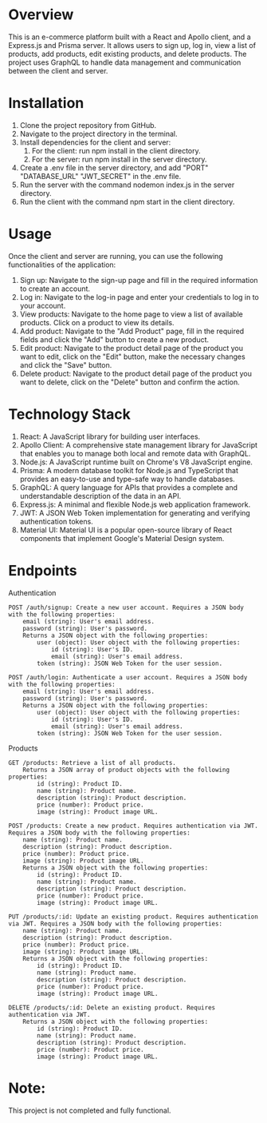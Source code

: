 # Overview
This is an e-commerce platform built with a React and Apollo client, and a Express.js and Prisma server. It allows users to sign up, log in, view a list of products, add products, edit existing products, and delete products. The project uses GraphQL to handle data management and communication between the client and server.
# Installation
  1.	Clone the project repository from GitHub.
  2.	Navigate to the project directory in the terminal.
  3.	Install dependencies for the client and server:
        1. For the client: run npm install in the client directory.
        2. For the server: run npm install in the server directory.
  4.	Create a .env file in the server directory, and add "PORT" "DATABASE_URL" "JWT_SECRET" in the .env file.
  5.	Run the server with the command nodemon index.js in the server directory.
  6.	Run the client with the command npm start in the client directory.
# Usage
Once the client and server are running, you can use the following functionalities of the application:
  1.	Sign up: Navigate to the sign-up page and fill in the required information to create an account.
  2.	Log in: Navigate to the log-in page and enter your credentials to log in to your account.
  3.	View products: Navigate to the home page to view a list of available products. Click on a product to view its details.
  4.	Add product: Navigate to the "Add Product" page, fill in the required fields and click the "Add" button to create a new product.
  5.	Edit product: Navigate to the product detail page of the product you want to edit, click on the "Edit" button, make the necessary changes and click the "Save"         button.
  6.	Delete product: Navigate to the product detail page of the product you want to delete, click on the "Delete" button and confirm the action.
# Technology Stack
  1.	React: A JavaScript library for building user interfaces.
  2.	Apollo Client: A comprehensive state management library for JavaScript that enables you to manage both local and remote data with GraphQL.
  3.	Node.js: A JavaScript runtime built on Chrome's V8 JavaScript engine.
  4.	Prisma: A modern database toolkit for Node.js and TypeScript that provides an easy-to-use and type-safe way to handle databases.
  5.	GraphQL: A query language for APIs that provides a complete and understandable description of the data in an API.
  6.	Express.js: A minimal and flexible Node.js web application framework.
  7.	JWT: A JSON Web Token implementation for generating and verifying authentication tokens.
  8.	Material UI: Material UI is a popular open-source library of React components that implement Google's Material Design system.
# Endpoints
Authentication

    POST /auth/signup: Create a new user account. Requires a JSON body with the following properties:
        email (string): User's email address.
        password (string): User's password.
        Returns a JSON object with the following properties:
            user (object): User object with the following properties:
                id (string): User's ID.
                email (string): User's email address.
            token (string): JSON Web Token for the user session.

    POST /auth/login: Authenticate a user account. Requires a JSON body with the following properties:
        email (string): User's email address.
        password (string): User's password.
        Returns a JSON object with the following properties:
            user (object): User object with the following properties:
                id (string): User's ID.
                email (string): User's email address.
            token (string): JSON Web Token for the user session.
Products

    GET /products: Retrieve a list of all products.
        Returns a JSON array of product objects with the following properties:
            id (string): Product ID.
            name (string): Product name.
            description (string): Product description.
            price (number): Product price.
            image (string): Product image URL.

    POST /products: Create a new product. Requires authentication via JWT. Requires a JSON body with the following properties:
        name (string): Product name.
        description (string): Product description.
        price (number): Product price.
        image (string): Product image URL.
        Returns a JSON object with the following properties:
            id (string): Product ID.
            name (string): Product name.
            description (string): Product description.
            price (number): Product price.
            image (string): Product image URL.

    PUT /products/:id: Update an existing product. Requires authentication via JWT. Requires a JSON body with the following properties:
        name (string): Product name.
        description (string): Product description.
        price (number): Product price.
        image (string): Product image URL.
        Returns a JSON object with the following properties:
            id (string): Product ID.
            name (string): Product name.
            description (string): Product description.
            price (number): Product price.
            image (string): Product image URL.

    DELETE /products/:id: Delete an existing product. Requires authentication via JWT.
        Returns a JSON object with the following properties:
            id (string): Product ID.
            name (string): Product name.
            description (string): Product description.
            price (number): Product price.
            image (string): Product image URL.
# Note:
This project is not completed and fully functional.
